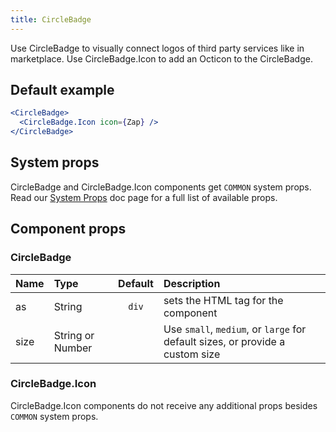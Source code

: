 ```yaml
---
title: CircleBadge
---
```



Use CircleBadge to visually connect logos of third party services like in marketplace. Use CircleBadge.Icon to add an Octicon to the CircleBadge.

## Default example

```.jsx
<CircleBadge>
  <CircleBadge.Icon icon={Zap} />
</CircleBadge>
```

## System props

CircleBadge and CircleBadge.Icon components get `COMMON` system props. Read our [System Props](/components/docs/system-props) doc page for a full list of available props.

## Component props

### CircleBadge
| Name | Type | Default | Description |
| :- | :- | :-: | :- |
| as | String | `div` | sets the HTML tag for the component |
| size | String or Number | | Use `small`, `medium`, or `large` for default sizes, or provide a custom size |

### CircleBadge.Icon
CircleBadge.Icon components do not receive any additional props besides `COMMON` system props.

